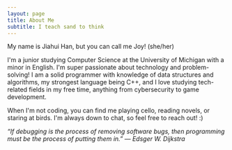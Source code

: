 ```yaml
---
layout: page
title: About Me
subtitle: I teach sand to think
---
```


My name is Jiahui Han, but you can call me Joy! (she/her)

I'm a junior studying Computer Science at the University of Michigan with a minor in English. I'm super passionate about technology and problem-solving! I am a solid programmer with knowledge of data structures and algorithms, my strongest language being C++, and I love studying tech-related fields in my free time, anything from cybersecurity to game development. 

When I'm not coding, you can find me playing cello, reading novels, or staring at birds. I'm always down to chat, so feel free to reach out! :)

*“If debugging is the process of removing software bugs, then programming must be the process of putting them in.” ― Edsger W. Dijkstra*
